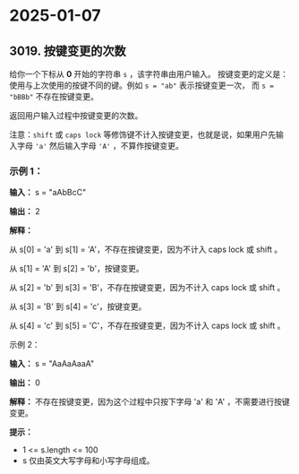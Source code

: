 # 2025-01-07

## 3019. 按键变更的次数

给你一个下标从 **0** 开始的字符串 `s` ，该字符串由用户输入。
按键变更的定义是：使用与上次使用的按键不同的键。例如 `s = "ab"` 表示按键变更一次，
而 `s = "bBBb"` 不存在按键变更。

返回用户输入过程中按键变更的次数。

注意：`shift` 或 `caps lock` 等修饰键不计入按键变更，也就是说，如果用户先输入字母 `'a'` 
然后输入字母 `'A'` ，不算作按键变更。



### 示例 1：

**输入：** s = "aAbBcC"

**输出：** 2

**解释：**

从 s[0] = 'a' 到 s[1] = 'A'，不存在按键变更，因为不计入 caps lock 或 shift 。

从 s[1] = 'A' 到 s[2] = 'b'，按键变更。

从 s[2] = 'b' 到 s[3] = 'B'，不存在按键变更，因为不计入 caps lock 或 shift 。

从 s[3] = 'B' 到 s[4] = 'c'，按键变更。

从 s[4] = 'c' 到 s[5] = 'C'，不存在按键变更，因为不计入 caps lock 或 shift 。

示例 2：

**输入：** s = "AaAaAaaA"

**输出：** 0

**解释：** 不存在按键变更，因为这个过程中只按下字母 'a' 和 'A' ，不需要进行按键变更。


**提示：**

- 1 <= s.length <= 100
- s 仅由英文大写字母和小写字母组成。